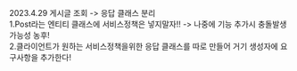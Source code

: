 2023.4.29
게시글 조회 -> 응답 클래스 분리  
1.Post라는 엔티티 클래스에 서비스정책은 넣지말자!! -> 나중에 기능 추가시 충돌발생가능성 농후!  
2.클라이언트가 원하는 서비스정책을위한 응답 클래스를 따로 만들어 거기 생성자에 요구사항을 추가한다!  

